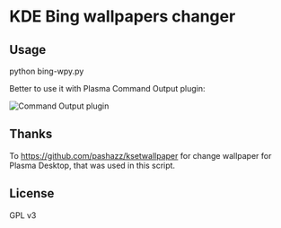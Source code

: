 # KDE Bing wallpapers changer
## Usage
python bing-wpy.py

Better to use it with Plasma Command Output plugin:

![Command Output plugin](https://i.imgur.com/tp2nk9P.png)

## Thanks
To https://github.com/pashazz/ksetwallpaper for change wallpaper for Plasma Desktop, that was used in this script.

## License
GPL v3
